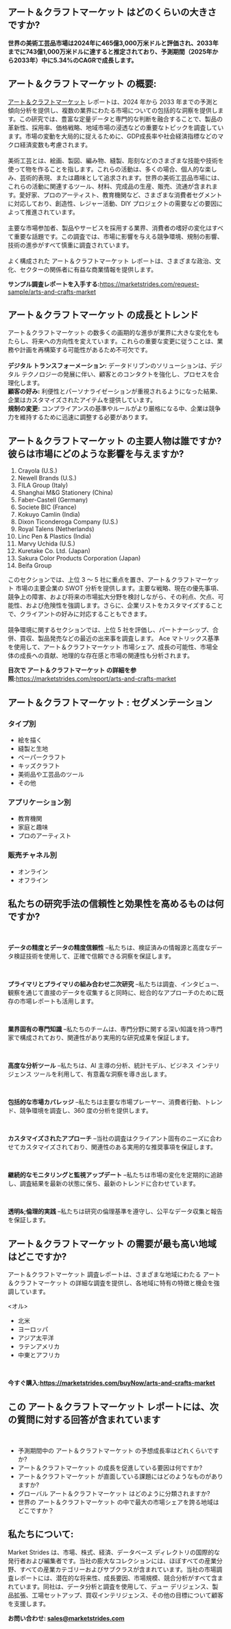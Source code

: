 <h2>アート＆クラフトマーケット はどのくらいの大きさですか?</h2>
<p><strong>世界の美術工芸品市場は2024年に465億3,000万米ドルと評価され、2033年までに743億1,000万米ドルに達すると推定されており、予測期間（2025年から2033年）中に5.34%のCAGRで成長します。</strong></p>
<h2>アート＆クラフトマーケット の概要:</h2>
<p><a href="https://marketstrides.com/report/arts-and-crafts-market">アート＆クラフトマーケット</a> レポートは、2024 年から 2033 年までの予測と傾向分析を提供し、複数の業界にわたる市場についての包括的な洞察を提供します。この研究では、豊富な定量データと専門的な判断を融合することで、製品の革新性、採用率、価格戦略、地域市場の浸透などの重要なトピックを調査しています。市場の変動を大局的に捉えるために、GDP成長率や社会経済指標などのマクロ経済変数も考慮されます。 <br /><br />美術工芸とは、絵画、製図、編み物、縫製、彫刻などのさまざまな技能や技術を使って物を作ることを指します。これらの活動は、多くの場合、個人的な楽しみ、芸術的表現、または趣味として追求されます。世界の美術工芸品市場には、これらの活動に関連するツール、材料、完成品の生産、販売、流通が含まれます。愛好家、プロのアーティスト、教育機関など、さまざまな消費者セグメントに対応しており、創造性、レジャー活動、DIY プロジェクトの需要などの要因によって推進されています。<br /><br />主要な市場参加者、製品やサービスを採用する業界、消費者の嗜好の変化はすべて重要な話題です。この調査では、市場に影響を与える競争環境、規制の影響、技術の進歩がすべて慎重に調査されています。 <br /><br />よく構成された アート＆クラフトマーケット レポートは、さまざまな政治、文化、セクターの関係者に有益な商業情報を提供します。</p>
<p><strong>サンプル調査レポートを入手する:</strong><a href="https://marketstrides.com/request-sample/arts-and-crafts-market">https://marketstrides.com/request-sample/arts-and-crafts-market</a></p>
<h2>アート＆クラフトマーケット の成長とトレンド</h2>
<p>アート＆クラフトマーケット の数多くの画期的な進歩が業界に大きな変化をもたらし、将来への方向性を変えています。これらの重要な変更に従うことは、業務や計画を再構築する可能性があるため不可欠です。<br /><br /><strong>デジタル トランスフォーメーション:</strong> データドリブンのソリューションは、デジタル テクノロジーの発展に伴い、顧客とのコンタクトを強化し、プロセスを合理化します。 <br /><strong>顧客の好み:</strong> 利便性とパーソナライゼーションが重視されるようになった結果、企業はカスタマイズされたアイテムを提供しています。 <br /><strong>規制の変更:</strong> コンプライアンスの基準やルールがより厳格になる中、企業は競争力を維持するために迅速に調整する必要があります。</p>
<h2>アート＆クラフトマーケット の主要人物は誰ですか? 彼らは市場にどのような影響を与えますか?</h2>
<ol>
<li>Crayola (U.S.)</li>
<li>Newell Brands (U.S.)</li>
<li>FILA Group (Italy)</li>
<li>Shanghai M&amp;G Stationery (China)</li>
<li>Faber-Castell (Germany)</li>
<li>Societe BIC (France)</li>
<li>Kokuyo Camlin (India)</li>
<li>Dixon Ticonderoga Company (U.S.)</li>
<li>Royal Talens (Netherlands)</li>
<li>Linc Pen &amp; Plastics (India)</li>
<li>Marvy Uchida (U.S.)</li>
<li>Kuretake Co. Ltd. (Japan)</li>
<li>Sakura Color Products Corporation (Japan)</li>
<li>Beifa Group</li>
</ol>
<p>このセクションでは、上位 3 ～ 5 社に重点を置き、アート＆クラフトマーケット 市場の主要企業の SWOT 分析を提供します。主要な戦略、現在の優先事項、競争上の障害、および将来の市場拡大分野を検討しながら、その利点、欠点、可能性、および危険性を強調します。さらに、企業リストをカスタマイズすることで、クライアントの好みに対応することもできます。 <br /><br />競争環境に関するセクションでは、上位 5 社を評価し、パートナーシップ、合併、買収、製品発売などの最近の出来事を調査します。 Ace マトリックス基準を使用して、アート＆クラフトマーケット 市場シェア、成長の可能性、市場全体の成長への貢献、地理的な存在感と市場の関連性も分析されます。</p>
<p><strong>目次で アート＆クラフトマーケット の詳細を参照:</strong><a href="https://marketstrides.com/report/arts-and-crafts-market">https://marketstrides.com/report/arts-and-crafts-market</a></p>
<h2>アート＆クラフトマーケット : セグメンテーション</h2>
<h3>タイプ別</h3>
<ul>
<li>絵を描く</li>
<li>縫製と生地</li>
<li>ペーパークラフト</li>
<li>キッズクラフト</li>
<li>美術品や工芸品のツール</li>
<li>その他</li>
</ul>
<h3>アプリケーション別</h3>
<ul>
<li>教育機関</li>
<li>家庭と趣味</li>
<li>プロのアーティスト</li>
</ul>
<h3>販売チャネル別</h3>
<ul>
<li>オンライン</li>
<li>オフライン</li>
</ul>
<h2>私たちの研究手法の信頼性と効果性を高めるものは何ですか?</h2>
<p>&nbsp;</p>
<p><strong>データの精度とデータの精度信頼性</strong> &ndash;私たちは、検証済みの情報源と高度なデータ検証技術を使用して、正確で信頼できる洞察を保証します。</p>
<p>&nbsp;</p>
<p><strong>プライマリとプライマリの組み合わせ二次研究</strong> &ndash;私たちは調査、インタビュー、観察を通じて直接のデータを収集すると同時に、総合的なアプローチのために既存の市場レポートも活用します。</p>
<p>&nbsp;</p>
<p><strong>業界固有の専門知識</strong> &ndash;私たちのチームは、専門分野に関する深い知識を持つ専門家で構成されており、関連性があり実用的な研究成果を保証します。</p>
<p>&nbsp;</p>
<p><strong>高度な分析ツール</strong> &ndash;私たちは、AI 主導の分析、統計モデル、ビジネス インテリジェンス ツールを利用して、有意義な洞察を導き出します。</p>
<p>&nbsp;</p>
<p><strong>包括的な市場カバレッジ</strong> &ndash;私たちは主要な市場プレーヤー、消費者行動、トレンド、競争環境を調査し、360 度の分析を提供します。</p>
<p>&nbsp;</p>
<p><strong>カスタマイズされたアプローチ</strong> &ndash;当社の調査はクライアント固有のニーズに合わせてカスタマイズされており、関連性のある実用的な推奨事項を保証します。</p>
<p>&nbsp;</p>
<p><strong>継続的なモニタリングと監視アップデート</strong> &ndash;私たちは市場の変化を定期的に追跡し、調査結果を最新の状態に保ち、最新のトレンドに合わせています。</p>
<p>&nbsp;</p>
<p><strong>透明&amp;;倫理的実践</strong> &ndash;私たちは研究の倫理基準を遵守し、公平なデータ収集と報告を保証します。</p>
<h2>アート＆クラフトマーケット の需要が最も高い地域はどこですか?</h2>
<p>アート＆クラフトマーケット 調査レポートは、さまざまな地域にわたる アート＆クラフトマーケット の詳細な調査を提供し、各地域に特有の特徴と機会を強調しています。</p>
<p>&lt;オル&gt;</p>
<ul>
<li>北米</li>
<li>ヨーロッパ</li>
<li>アジア太平洋</li>
<li>ラテンアメリカ</li>
<li>中東とアフリカ</li>
</ul>
<p>&nbsp;</p>
<p><strong>今すぐ購入:<a href="https://marketstrides.com/buyNow/arts-and-crafts-market?price=single_price">https://marketstrides.com/buyNow/arts-and-crafts-market</a></strong></p>
<h2>この アート＆クラフトマーケット レポートには、次の質問に対する回答が含まれています</h2>
<p>&nbsp;</p>
<ul>
<li>予測期間中の アート＆クラフトマーケット の予想成長率はどれくらいですか?</li>
<li>アート＆クラフトマーケット の成長を促進している要因は何ですか?</li>
<li>アート＆クラフトマーケット が直面している課題にはどのようなものがありますか?</li>
<li>グローバル アート＆クラフトマーケット はどのように分類されますか?</li>
<li>世界の アート＆クラフトマーケット の中で最大の市場シェアを誇る地域はどこですか？</li>
</ul>
<h2>私たちについて:</h2>
<p><a>Market Strides</a> は、市場、株式、経済、データベース ディレクトリの国際的な発行者および編集者です。当社の膨大なコレクションには、ほぼすべての産業分野、すべての産業カテゴリーおよびサブクラスが含まれています。当社の市場調査レポートには、潜在的な将来性、成長要因、市場規模、競合分析がすべて含まれています。同社は、データ分析と調査を使用して、デュー デリジェンス、製品拡張、工場セットアップ、買収インテリジェンス、その他の目標について顧客を支援します。</p>
<p><strong>お問い合わせ: <a href="mailto:sales@marketstrides.com">sales@marketstrides.com</a></strong></p>
